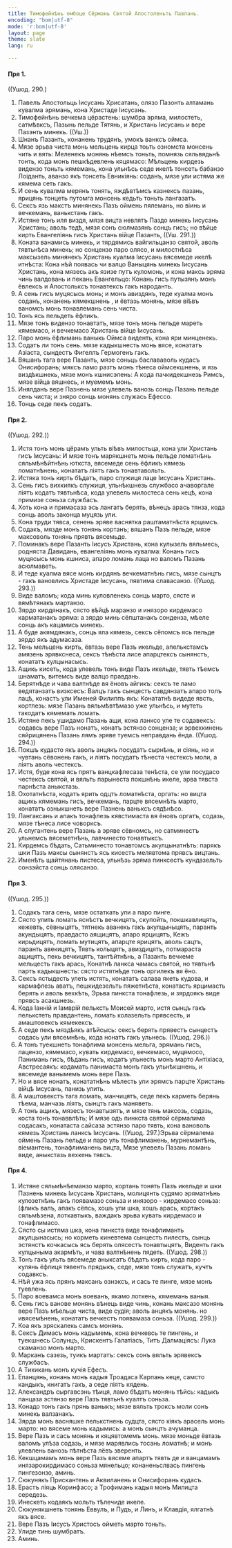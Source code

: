 ```yaml
---
title: Тимофейнѣнь омбоце Сёрмань Святой Апостоленьть Павлань.
encoding: "bom|utf-8"
mode: 'r:bom|utf-8'
layout: page
theme: slate
lang: ru

---
```


#### Пря 1.
((Ушод. 290.)


1. Павелъ Апостольць Іисусань Хрисатань, олязо Пазонть алтамань кувалма эрямань, кона Христаде Іисусань.
1. Тимофейнѣнь вечкема цёрастень: шумбра эряма, милостеть, сатмѣвксъ, Пазынь пельде Тятянь, и Христань Іисусань и вере Пазэнть минекь.
((Уш.))
1. Шнанъ Пазанть, конанень трудянъ, умокъ ванксъ оймса.
1. Мязе эрьва чиста монь мельцень кирца тоьть озномста монсень чить и вять: Меленекъ монянь нѣемсъ тоньть, помнязь сяльвядьнѣ тонть, кода монъ пешкѣдевлень кяцямасо: Мѣльцень кирдезь видензо тоньть кямемань, кона ульнѣсь седе икелѣ тонсеть бабанзо Лоіданть, аванзо якъ тонсеть Евникіянь: соданъ, мязе ули истяма же кямема сеть гакъ.
1. И сень кувалма мерянъ тонять, яждѣвтѣмсъ казнексъ пазань, ярицянь тонцеть путомга монсень кедьть тоньть лангазатъ.
1. Сексъ язь макстъ минянекь Пазъ оймень пялемань, но віинь и вечкемань, ванькстань гакъ.
1. Истяне тонъ иля виздя, мязя вицта невлятъ Паздо минекь Іисусань Христань; аволь тедѣ, мязя сонъ сюлмазянъ сонцъ гисъ; но вѣйце кирть Евангеліянь гисъ Христань війце Пазанть,
((Уш. 291.))
1. Коната ванамись минекь, и тярдямись вайгильцанзо святой, аволь тявтьнѣса минекь; но сонцензо паро олясо, и милостнѣса максызель минянекъ Христань куалма Іисусань вясемеде икелѣ итнѣста: Кона нѣй появась чи валцо Ваныцянь минекь Іисусань Христань, кона мязесь акъ язизе путъ куломонь, и кона максь эряма чинь валдовань и пекань Евангельцо: Конань гисъ путызянъ монъ ёвлексъ и Апостольксъ тонавтексъ гакъ народанть.
1. А сень гисъ муцясысь монь; и монъ авиздянъ, теде куалма монъ соданъ, конанень кямекшнень , и ёвтазь монянь, мязе віѣвъ ваномсъ монь тонавлемань сень чиста.
1. Тонъ ясь пельдеть ёфликъ.
1. Мязе тонъ видензо тонавтатъ, мязе тонъ монь пельде мареть кямемасо, и вечкемасо Христань війце Іисусань.
1. Паро монь ёфлимань ваныкь Оймса виденть, кона яри минценекь.
1. Содатъ ли тонъ сень. мязе кадыкшнесть монь вясе, конататъ Азіаста, сындестъ Фигеллъ Гермогенъ гакъ.
1. Вяшанъ тага вере Пазанть, мязе соньць баслававоль кудасъ Онисифорань; мяксъ ламо разтъ монъ тѣнеса оймсекшнень, и язь виздѣкшнекь, мязе монъ кшнисэлень: А кода пачкидекшнезь Римсъ, мязе війца вяшнесь, и муемемъ монь.
1. Инялданъ вере Пазнень мязе улевель ванозь сонць Пазань пельде сень чиста; и зняро сонць монянь служась Ефессо.
1. Тонць седе пекъ содатъ.

#### Пря 2.
((Ушод. 292.))


1. Истя тонъ монь цёрамъ ульть віѣвъ милостьца, кона ули Христань гисъ Іисусань: И мязе тонъ марякшнеть монь пельде ломатнѣнь сяльмѣнѣйтнѣнь юткста, вясемеде сень ёфликъ кямезь ломатнѣнень, конататъ ліятъ гакъ тонавтавольть.
1. Истяка тонъ кирть бѣдатъ, паро служиця лаце Іисусань Христань.
1. Сень гисъ вихкиякъ служиця, ульнѣкшнезь службасо ачаворгале ліятъ кодатъ тявтьнѣса, кода улевель милостеса сень кецѣ, кона примизе соньза службасъ.
1. Хоть кона и примасаза эсь лангатъ берять, вѣнецъ арась тянза, кода сонць аволь законца муцязь ули.
1. Кона труди тявса, сенень эряве васнятка раштаматнѣста ярцамсъ.
1. Содакъ, мязде монъ тонянь кортанъ; вяшанъ Пазъ пельде, мязе максоволь тонянь прявть вясемьде.
1. Поминакъ вере Пазанть Іисусъ Христань, кона кулызель вяльмесь, родняста Давидань, евангеліянь монь кувалма: Конань гисъ муцясысь монь кшниса, апаро ломань лаца но валомъ Пазань асюлмаветь.
1. И теде куалма вясе монъ кирдянъ вечкематнѣнь гисъ, мязе сынцтъ - гакъ вановлись Христаде Іисусань, пявтима славасанзо.
((Ушод. 293.))
1. Виде валомъ; кода минь куловленекь сонць марто, сясте и вямѣтянакъ мартанзо.
1. Зярдо кирдянакъ, сясто вѣйцѣ маранзо и инязоро кирдемасо карматанакъ эряма: а зярдо минь сёпштанакъ сонденза, мѣеле сонць акъ кацамись минекь.
1. А буде акямдянакъ, сонць яла кямезь, сексъ сёпомсъ ясь пельде зярдо якъ адумасаза.
1. Тень мельцень кирть, ёвтазь вере Пазъ икельде, апелькстамсъ амязень эрявкснеса, сексъ тѣнѣста лисе апарцтексъ сынянстъ, конататъ кулцынасысь.
1. Ащикь кисеть, кода улевель тонъ виде Пазъ икельде, тявть тѣемсъ шнаматъ, витемсъ виде валцо правдань.
1. Берятнѣде и чава валтнѣде вя ёновъ айгикъ: сексъ те ламо ведятанзатъ визксесъ: Валцъ гакъ сынцестъ савдянзатъ апаро толъ лацѣ, конастъ ули Именей Филиппъ якъ: Конататнѣ видеде явсть, кортлезь: мязе Пазань вяльмѣвтѣмазо уже ульнѣсь, и мутеть такодатъ кямемать ломать.
1. Истяне пекъ ушидамо Пазань ащи, кона ланксо уле те содавексъ: содавсь вере Пазъ нонатъ, конатъ эстянзо сонценза; и эрвехкинень сяйрицянень Пазань лямъ эряве туемсъ неправдань ёнда.
((Ушод. 294.))
1. Покшъ кудасто якъ аволь анцякъ посудатъ сырнѣнь, и сіянь, но и чувтань сёвонень гакъ, и ліятъ посудатъ тѣнеста честексъ моли, а ліятъ аволь честексъ.
1. Истя, буде кона ясь прятъ ванцкафлесаза тенѣста, се ули посудасо честексъ святой, и вяльть парынеста покшнѣнь икеле, эрва тявста парнѣста аныкстазь.
1. Охотатнѣста, кодатъ ярить одцтъ ломатнѣста, оргать: но вицта ащикь кямемань гисъ, вечкемань, парцте вясемнѣть марто, конататъ озныкшнеть вере Пазнень ваньксъ сядѣнѣсо.
1. Лангаксань и апакъ тонафлезь кявстимаста вя ёновъ оргатъ, содазь, мязе тѣнеса лисе човорксъ.
1. А слугантень вере Пазань а эряве сёвномсъ, но сатминестъ ульнемсъ вясеметнѣнь, лавчинесто тонавтыксъ.
1. Кирдемсь бѣдать, Сатьминесто тонавтомсъ акулцынатнѣть: парякъ шки Пазъ максы сынянстъ ясь кисестъ мелявтома прявсъ вицтань.
1. Именѣть щайтянань пистеса, ульнѣзь эряма пинксестъ кундазельть сонзэйста сонць олясанзо.

#### Пря 3.
((Ушод. 295.))


1. Содакъ тага сень, мязе остаткать ули а паро пинге.
1. Сясто улить ломать яснѣстъ вечкицятъ, скупойть, покшкавлицять, кежевть, сёвныцятъ, тятнекь аванекь гакъ акулцыныцять, паранть акундыцятъ, правдасто аящицятъ, апаро ярцицятъ, Кежъ кирьдицятъ, ломать мутицятъ, апарцте ярицятъ, аволь сацтъ, паранть авекицятъ, Тявть колыцятъ, авиздицятъ, потмараста ащицятъ, пекь вечкицятъ, тантѣйтнѣнь, а Пазанть вечкеме мельцесть гакъ арась, Конатнѣ ланкса чамась святой, но тявтьнѣ партъ кадыкшнесть: сясто истятнѣде тонъ оргилекъ вя ёно.
1. Сексъ ястыдесть улеть истять, конататъ салава якеть кудова, и кармафлезь аватъ, пешкидезельть пяжетнѣста, конатасть ярцимасть берять и аволь вехкѣть, Эрьва пинкста тонафлезь, и зярдоякъ виде прявсъ асакшнезь.
1. Кода Іанній и Іамврій пельксть Моисей марто, истя сынцъ гакъ пелькстеть правдантень, ломать колазельть прявсесть, и амаштовексъ кямекексъ.
1. А седе пекъ мяздѣякъ атѣйсысь: сексъ берять прявестъ сынцестъ содась ули вясемнѣнь, кода нонатъ гакъ ульнесь.
((Ушод. 296.))
1. А тонъ туекшнеть тонафлима монсень мельга, эрямань гисъ, лацензо, кямемасо, кувать кирдемасо, вечкемасо, муцямосо, Панимань гисъ, бѣдань гисъ, кодатъ ульнесть монъ марто Антіхіаса, Австресаякъ: кодамать панимаста монъ гакъ ульнѣкшнень, и вясемеде ванымемъ монь вере Пазъ.
1. Но и вясе нонатъ, конататнѣнь мѣлесть ули эрямсъ парцте Христань війцѣ Іисусань, панизь улить.
1. А маштовекстъ тага ломать, манчицятъ, седе пекъ карметь берянь тѣема, манчазь ліятъ, сынцтъ гакъ маняветь.
1. А тонъ ащикъ, мязесъ тонавтызятъ, и мязе тянь максозь, содазь, коста тонъ тонаввлѣть; И мязе одъ пинкста святой сёрмалима содасакъ, конатаста сайсаза эстянзо паро тявть, кона вановоль кямезь Христань ланксъ Іисусань.
((Ушод. 297.)Эрьва сёрмалема оймень Пазань пельде и паро уль тонафлиманень, мурнемантѣнь, віемантень, тонафлиманень вицта, Мязе улевель Пазань ломань виде, аныкстазь вехкень тявсъ.

#### Пря 4. 


1. Истяне сяльмѣнѣеманзо марто, кортань тонять Пазъ икельде и шки Пазнень минекь Іисусань Христань, молицянть судямо эряматнѣнь кулозетнѣнь гакъ появамазо соньза и инязоро - кирдемасо соньза: (фликъ валъ, апакъ сёпсь, хошъ ули шка, хошъ арась, кортакъ сяльмѣзена, лоткавтыкъ, важдакъ эрьва кувать кирдемасо и тонафлимасо.
1. Сясто сы истяма шка, кона пинкста виде тонафлиманть акулцынасысь; но корметь киневтема сынцестъ пилестъ, сынць эстянстъ кочкасысь ясь берять олясестъ тонавтыцятъ, Виденть гакъ кулцыныма акармѣть, и чава валтнѣнень пядеть.
((Ушод. 298.))
1. Тонъ гакъ ульть вясемеде аныксатъ бѣдатъ кирть, кода паро - кулянь ёфлиця тявенть прядыкъ, седе, мязе тонъ служатъ, кучтъ содавксъ.
1. Нѣй ужа ясь прянъ максанъ ознэксъ, и сась те пинге, мязе монъ туевлень.
1. Паро воевамса монъ воеванъ, якамо лоткень, кямемань ваныя.
1. Сень гисъ ванове монянь вѣнець виде чинь, конань максазо монянь вере Пазъ мѣельце чиста, виде судія; аволь анцякъ монянь. но ивясемѣнень, конататъ вечкестъ появамаза соньза.
((Ушод. 299.))
1. Коа якъ эряскалекь самсъ монянь.
1. Сексъ Димасъ монь кадымемь, кона вечкевсь те пингень, и туекшнесь Солунцъ, Крискентъ Галатіасъ, Титъ Далмаціясъ: Лука скаманзо монъ марто.
1. Марканъ сазезь, туикъ мартатъ: сексъ сонъ вяльть эрявексъ службасъ.
1. А Тихикань монъ кучія Ефесъ.
1. Епанцянь, конань монъ кадыя Троадаса Карпань кеце, самсто кандыкъ, книгатъ гакъ, а седе ліятъ кядень.
1. Александръ сыргавсэнь тѣиця, ламо бѣдатъ монянь тѣйсь: кадыкъ панцаза эстянзо вере Пазъ тявтьнѣ куалтъ соньза.
1. Конадо тонъ гакъ прянь ваныкъ; мязе вяльть троксъ моли сонъ минекь валзанакъ.
1. Зярда монъ васняшке пелькстнень судцта, сясто кіякъ арасель монь марто: но вясеме монь кадымись: а монъ сынцтъ ачуманца.
1. Вере Пазъ и сась монянь и кяцявтомемъ монь. мязе моньде ёвтазь валомъ улѣза содазь, и мязе марявлись тосань ломатнѣ; и монъ улевлень ванозь пѣтнѣста лёвъ зверенть.
1. Кекшцамамъ монь вере Пазъ вясеме апартъ тявть де и ванцамамъ инязарокирдимасо соньза мянельцо; конаненьслвась пингень пингезонзо, аминь.
1. Сюкунякъ Прискантень и Аквиланень и Онисифорань кудасъ.
1. Ерастъ ліяць Коринфасо; а Трофимань кадыя монъ Милицта середезь.
1. Инескеть кодаякъ мольть тѣлечиде икеле.
1. Сюкунякшнеть тонянь Еввулъ, и Пудъ, и Линъ, и Клавдія, ялгатнѣ якъ вясе.
1. Вере Пазъ Іисусъ Христосъ ойметь марто тоньть.
1. Улиде тинь шумбратъ.
1. Аминь.
